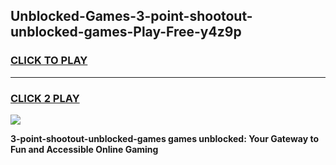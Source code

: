 
## Unblocked-Games-3-point-shootout-unblocked-games-Play-Free-y4z9p
<h3>
<a href="https://premium76.site?title=3-point-shootout-unblocked-games&ref=20A">CLICK TO PLAY</a></h3>
<hr>

<h3>
<a href="https://premium76.site?title=3-point-shootout-unblocked-games&ref=20A">CLICK 2 PLAY</a>
  
</h3>

<a href="https://premium76.site?title=3-point-shootout-unblocked-games&ref=20A"><img src="https://clearcache.store/games.png"></a>


**3-point-shootout-unblocked-games games unblocked: Your Gateway to Fun and Accessible Online Gaming**

